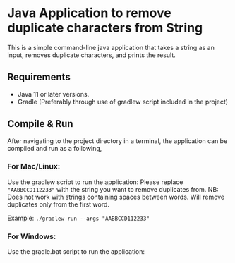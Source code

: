 # Java Application to remove duplicate characters from String

This is a simple command-line java application that takes a string as an input, removes duplicate characters, and prints the result.

## Requirements
- Java 11 or later versions.
- Gradle (Preferably through use of gradlew script included in the project)

## Compile & Run

After navigating to the project directory in a terminal, the application can be compiled and run as a following,

### For Mac/Linux:

Use the gradlew script to run the application:
Please replace `"AABBCCD112233"` with the string you want to remove duplicates from. 
NB: Does not work with strings containing spaces between words. Will remove duplicates only from the first word.

Example:
`./gradlew run --args "AABBCCD112233"`


### For Windows:

Use the gradle.bat script to run the application:
